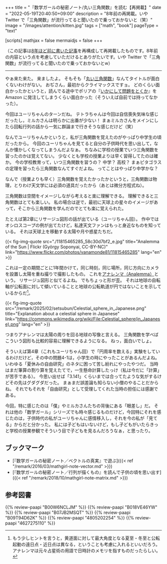 +++
title = "『数学ガールの秘密ノート/丸い三角関数』を読む【再掲載】"
date =  "2022-05-19T20:40:50+09:00"
description = "8年前の再掲載。いや Twitter で「三角関数」が流行ってると聞いたので乗っておかないと（笑）"
image = "/images/attention/kitten.jpg"
tags = ["math", "book"]
pageType = "text"

[scripts]
  mathjax = false
  mermaidjs = false
+++

（この記事は[8年ほど前に書いた記事](https://baldanders.info/blog/000685/ "「丸い三角関数」を読む 他")を再構成して再掲載したものです。8年前の内容という点を考慮していただけるとありがたいです。いや Twitter で「三角関数」が流行ってると聞いたので乗っておかないとw）

----

やぁ来た来た。 来ましたよ。
そもそも「[丸い三角関数](https://www.amazon.co.jp/dp/B00W6NCLJM?tag=baldandersinf-22&linkCode=ogi&th=1&psc=1 "数学ガールの秘密ノート／丸い三角関数 | 結城 浩 | 数学 | Kindleストア | Amazon")」なんてタイトルが面白くないわけがない。
おぢさん，最初からクライマックスですョ。
どのくらい面白かったかというと，読んでる途中でポリアの『[いかにして問題をとくか](https://www.amazon.co.jp/dp/B09T94D62K?tag=baldandersinf-22&linkCode=ogi&th=1&psc=1 "いかにして問題をとくか | G．ポリア, 柿内賢信 | 数学 | Kindleストア | Amazon")』を Amazon に発注してしまうくらい面白かった（そういえば自前では持ってなかった）。

今回はユーリちゃんのターンだね。
テトラちゃんは今回は自信喪失気味な感じだったし，ミルカさんは明らかに出番が少ない！ まぁミルカさんをメインにしたら回転行列の話から一気に群論まで行きそうな感じだけど（笑）

なんでユーリちゃんかというと，私が三角関数を覚えたのがやっぱり中学生の頃だったから。
今回のユーリちゃんを見てると自分の子供時代を思い出して，なんか懐かしくなってしまうんだよなぁ。
ちなみに学校の授業でいつ三角関数を習ったのかは覚えてない。
少なくとも学校の授業よりは早く習得してたのは確か。
今の学校教育って，いつ三角関数を習うの？ 中学？ 高校？ まぁピタゴラスの定理を習ったら三角関数なんてすぐだよね。
ってことはやっぱり中学かな？

なんで（授業よりも早く）三角関数を覚えたかったかというと，三角関数は物理，とりわけ天文学には必須の道具だったから（あとは微分方程式ね）。

三角関数は空間をイメージしながら考えると楽に理解できる。
理解できると三角関数はとても楽しい。
私の場合は逆で，最初に天球上の星々のイメージがあって，そこから三角関数を学んだのでとても楽に覚えられた。

たとえば第2章にリサージュ図形の話が出ている（ユーリちゃん回）。
作中ではオシロスコープの例が出てたけど，私達天文ファンはもっと身近なものを知っている。
それは天球上を移動する太陽や月や惑星たちだ。

{{< fig-img-quote src="./11815465285_58c30d7bf2_e.jpg" title="Analemma of the Sun | Flickr (György Soponyai, CC-BY-NC)" link="https://www.flickr.com/photos/vanamonde81/11815465285" lang="en" >}}

これは一定の期間ごとに1年間かけて，同じ時刻，同じ場所，同じ方向にカメラを設置し太陽を重ね撮りで撮影したもの。
これを[アナレンマ（Analemma）](https://baldanders.info/blog/000007/)という。
リサージュ図形と似てるよね。
でもちょっと形が歪。
それは地球の自転軸が公転面に対して傾いていることと地球の公転軌道が円ではないことを示しているからだ[^a1]。

[^a1]: もう少しヒントを言うと，黄道面に対して最大角度となる夏至・冬至と公転起動の遠日点・近日点は異なる，ということも考慮に入れるといいだろう。アナレンマは元々占星術の用語で日時計のメモリを指すものだったらしい。

{{< fig-img-quote src="/remark/2025/02/setsubun/Celestial_sphere_in_Japanese.png" title="Explanation about a celestial sphere in Japanese" link="https://commons.wikimedia.org/wiki/File:Celestial_sphere(in_Japanese).png" lang="en" >}}

つまりアナレンマは太陽の周りを回る地球の写像と言える。
三角関数を学べばこういう図形も比較的容易に理解できるようになる。
ねっ，面白いでしょ。

そういえば第4章（これもユーリちゃん回）で「円周率を数える」実験をしているわけだけど，その中の問題4-1は，小学生の時にやったことがあるんだよね。
いわゆる「夏休みの自由研究」のネタに困って苦し紛れにやったやつだ。
当時はまだ筆算の割り算を覚えたてで，一生懸命計算したっけ（私は今だに「計算」が苦手である）。
今思い出せば「3.141」くらいまでは合ってたような気がするけどその先はグダグダだった。
まぁまだ誤差論も知らない小僧のやることだからね。
それでもそれを「自由研究」として受理してくれた当時の担任には感謝である。

今回，特に感じたのは「僕」やミルカさんたちの背後にある「眼差し」だ。
それは他の「数学ガール」シリーズでも時々感じるものだけど，今回特にそれを感じたのは，子供時代の私がユーリちゃんに感情移入し，それを今の私が「見てる」からだと分かった。
私には子どもはいないけど，もし子どもがいたらきっと学校の授業参観でそういう目で子どもを見るんだろうなぁ，と思ったり。

## ブックマーク

- [『数学ガールの秘密ノート／ベクトルの真実』で遊ぶ]({{< ref "/remark/2016/03/mathgirl-note-vector.md" >}})
- [『数学ガールの秘密ノート／行列が描くもの』を読んで子供の頃を思い出す]({{< ref "/remark/2018/10/mathgirl-note-matrix.md" >}})

## 参考図書

{{% review-paapi "B00W6NCLJM" %}} <!-- 数学ガールの秘密ノート／丸い三角関数 -->
{{% review-paapi "B018VE46YW" %}} <!-- 数学ガールの秘密ノート／ベクトルの真実 -->
{{% review-paapi "B07JB2MSQT" %}} <!-- 数学ガールの秘密ノート／行列が描くもの -->
{{% review-paapi "B09T94D62K" %}} <!-- いかにして問題をとくか（Kindle 版） -->
{{% review-paapi "4805202254" %}} <!-- 天体の位置計算 -->
{{% review-paapi "4627275110" %}} <!-- 天体物理学 -->

<!-- eof -->
